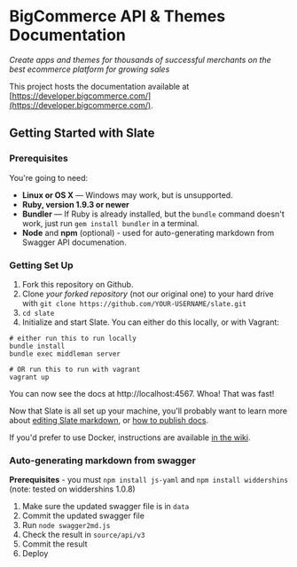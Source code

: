 # BigCommerce API & Themes Documentation
*Create apps and themes for thousands of successful merchants on the best ecommerce platform for growing sales*

This project hosts the documentation available at [https://developer.bigcommerce.com/](https://developer.bigcommerce.com/).

Getting Started with Slate
------------------------------

### Prerequisites

You're going to need:

 - **Linux or OS X** — Windows may work, but is unsupported.
 - **Ruby, version 1.9.3 or newer**
 - **Bundler** — If Ruby is already installed, but the `bundle` command doesn't work, just run `gem install bundler` in a terminal.
- **Node** and **npm** (optional) - used for auto-generating markdown from Swagger API documenation.

### Getting Set Up

1. Fork this repository on Github.
2. Clone *your forked repository* (not our original one) to your hard drive with `git clone https://github.com/YOUR-USERNAME/slate.git`
3. `cd slate`
4. Initialize and start Slate. You can either do this locally, or with Vagrant:

```shell
# either run this to run locally
bundle install
bundle exec middleman server

# OR run this to run with vagrant
vagrant up
```

You can now see the docs at http://localhost:4567. Whoa! That was fast!

Now that Slate is all set up your machine, you'll probably want to learn more about [editing Slate markdown](https://github.com/lord/slate/wiki/Markdown-Syntax), or [how to publish docs](https://github.com/lord/slate/wiki/Deploying-Slate).

If you'd prefer to use Docker, instructions are available [in the wiki](https://github.com/lord/slate/wiki/Docker).

### Auto-generating markdown from swagger

**Prerequisites** - you must `npm install js-yaml` and `npm install widdershins` (note: tested on widdershins 1.0.8)

1. Make sure the updated swagger file is in `data`
2. Commit the updated swagger file
3. Run `node swagger2md.js`
4. Check the result in `source/api/v3`
5. Commit the result
6. Deploy